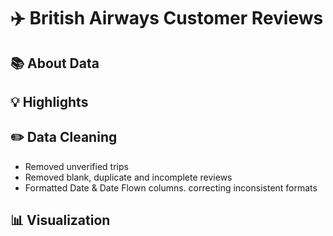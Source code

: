 # ✈️ British Airways Customer Reviews

## 📚 About Data

## 💡 Highlights

## ✏️ Data Cleaning
- Removed unverified trips
- Removed blank, duplicate and incomplete reviews
- Formatted Date & Date Flown columns. correcting inconsistent formats
## 📊 Visualization
